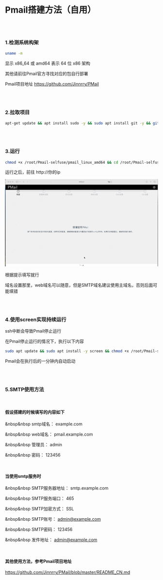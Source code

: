 # Pmail搭建方法（自用）

<br>
<br>

### 1.检测系统构架

```bash
uname -m

```

显示 x86_64 或 amd64 表示 64 位 x86 架构

其他请前往Pmail官方寻找对应的包自行部署

Pmail项目地址 https://github.com/Jinnrry/PMail

<br>
<br>

### 2.拉取项目

```bash
apt-get update && apt install sudo -y && sudo apt install git -y && git clone https://github.com/lisi-123/Pmail-selfuse.git

```

<br>
<br>

### 3.运行

```bash
chmod +x /root/Pmail-selfuse/pmail_linux_amd64 && cd /root/Pmail-selfuse && ./pmail_linux_amd64 -p 80

```

运行之后，前往 http://你的ip 

<img src="./cn.gif" alt="Editor" width="800px">

根据提示填写就行


域名设置那里，web域名可以随意，但是SMTP域名建议使用主域名，否则后面可能填错

<br>
<br>

### 4.使用screen实现持续运行

ssh中断会导致Pmail停止运行

在Pmail停止运行的情况下，执行以下内容


```bash
sudo apt update && sudo apt install -y screen && chmod +x /root/Pmail-selfuse/script.sh && (crontab -l 2>/dev/null; echo "* * * * * /root/Pmail-selfuse/script.sh") | sort -u | crontab -

```

Pmail会在执行后的一分钟内自动启动

<br>
<br>

### 5.SMTP使用方法

<br>

#### 假设搭建的时候填写的内容如下

&nbsp&nbsp smtp域名： example.com

&nbsp&nbsp web域名： pmail.example.com

&nbsp&nbsp 管理员： admin

&nbsp&nbsp 密码： 123456

<br>

#### 当使用smtp服务时


&nbsp&nbsp SMTP服务器地址： smtp.example.com

&nbsp&nbsp SMTP服务端口： 465

&nbsp&nbsp SMTP加密方式： SSL

&nbsp&nbsp SMTP账号： admin@example.com

&nbsp&nbsp SMTP密码： 123456

&nbsp&nbsp 发件地址： admin@example.com

<br>

#### 其他使用方法，参考Pmail项目地址

https://github.com/Jinnrry/PMail/blob/master/README_CN.md




<br>

<br>









